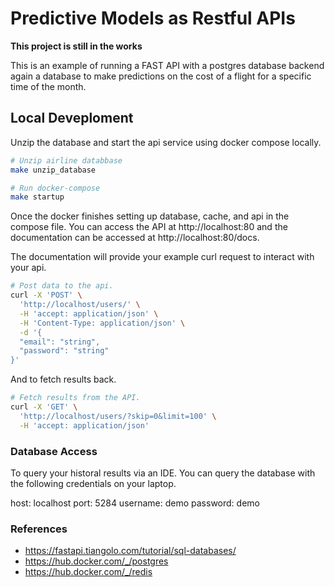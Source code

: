 # Predictive Models as Restful APIs


**This project is still in the works**

This is an example of running a FAST API with a postgres database backend again a database to make predictions on the cost of a flight for a specific time of the month.

## Local Deveploment

Unzip the database and start the api service using docker compose locally.

```bash
# Unzip airline databbase
make unzip_database

# Run docker-compose
make startup
```

Once the docker finishes setting up database, cache, and api in the compose file. You can access the API at http://localhost:80 and the documentation can be accessed at http://localhost:80/docs.

The documentation will provide your example curl request to interact with your api.

```bash
# Post data to the api.
curl -X 'POST' \
  'http://localhost/users/' \
  -H 'accept: application/json' \
  -H 'Content-Type: application/json' \
  -d '{
  "email": "string",
  "password": "string"
}'
```

And to fetch results back.

```bash
# Fetch results from the API.
curl -X 'GET' \
  'http://localhost/users/?skip=0&limit=100' \
  -H 'accept: application/json'
```


### Database Access

To query your historal results via an IDE. You can query the database with the following credentials on your laptop.

host: localhost
port: 5284
username: demo
password: demo

### References

- https://fastapi.tiangolo.com/tutorial/sql-databases/
- https://hub.docker.com/_/postgres
- https://hub.docker.com/_/redis
